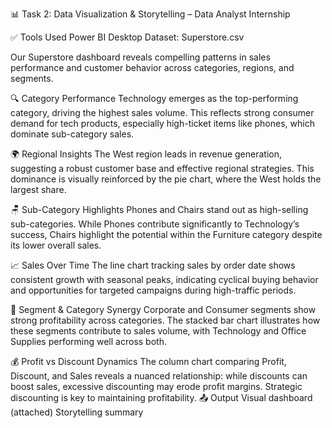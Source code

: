 📊 Task 2: Data Visualization & Storytelling – Data Analyst Internship

✅ Tools Used
Power BI Desktop
Dataset: Superstore.csv

Our Superstore dashboard reveals compelling patterns in sales performance and customer behavior across categories, regions, and segments.

🔍 Category Performance
Technology emerges as the top-performing category, driving the highest sales volume. This reflects strong consumer demand for tech products, especially high-ticket items like phones, which dominate sub-category sales.

🌍 Regional Insights
The West region leads in revenue generation, suggesting a robust customer base and effective regional strategies. This dominance is visually reinforced by the pie chart, where the West holds the largest share.

🪑 Sub-Category Highlights
Phones and Chairs stand out as high-selling sub-categories. While Phones contribute significantly to Technology’s success, Chairs highlight the potential within the Furniture category despite its lower overall sales.

📈 Sales Over Time
The line chart tracking sales by order date shows consistent growth with seasonal peaks, indicating cyclical buying behavior and opportunities for targeted campaigns during high-traffic periods.

👥 Segment & Category Synergy
Corporate and Consumer segments show strong profitability across categories. The stacked bar chart illustrates how these segments contribute to sales volume, with Technology and Office Supplies performing well across both.

💰 Profit vs Discount Dynamics
The column chart comparing Profit, Discount, and Sales reveals a nuanced relationship: while discounts can boost sales, excessive discounting may erode profit margins. Strategic discounting is key to maintaining profitability.
📤 Output
Visual dashboard (attached)
Storytelling summary
